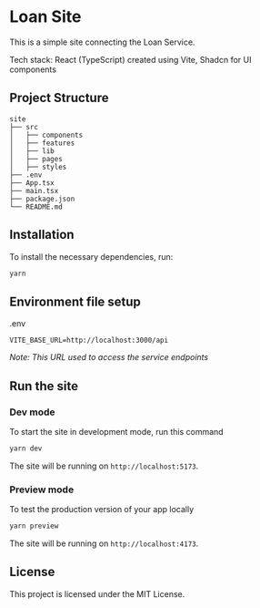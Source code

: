 # Loan Site

This is a simple site connecting the Loan Service. 

Tech stack: React (TypeScript) created using Vite, Shadcn for UI components 

## Project Structure

```
site
├── src
│   ├── components
│   ├── features
│   ├── lib
│   ├── pages
│   ├── styles
├── .env
├── App.tsx
├── main.tsx
├── package.json
└── README.md
```

## Installation

To install the necessary dependencies, run:

```bash
yarn
```

## Environment file setup

.env

```
VITE_BASE_URL=http://localhost:3000/api
```

_Note: This URL used to access the service endpoints_

## Run the site

### Dev mode

To start the site in development mode, run this command

```bash
yarn dev
```

The site will be running on `http://localhost:5173`.

### Preview mode

To test the production version of your app locally

```bash
yarn preview
```

The site will be running on `http://localhost:4173`.

## License

This project is licensed under the MIT License.

